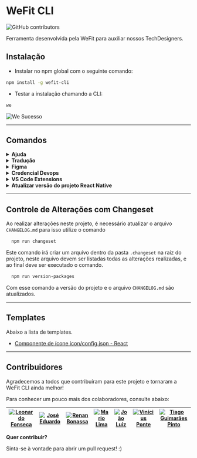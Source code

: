 # WeFit CLI

![GitHub contributors](https://img.shields.io/github/contributors/appswefit/wefit-cli)

Ferramenta desenvolvida pela WeFit para auxiliar nossos TechDesigners.

## Instalação

- Instalar no npm global com o seguinte comando:

```bash
npm install -g wefit-cli
```

- Testar a instalação chamando a CLI:

```bash
we
```

![We Sucesso](./images/we-success.png)

---

## Comandos

<details>
  <summary>
    <b>Ajuda</b>
  </summary>

  ### Ajuda

  Para verificar os possíveis comandos

  ```bash
  we -h
  ```

  ![Comando de ajuda, `we -h` executado](./images/help.png)
</details>

<details>
  <summary>
    <b>Tradução</b>
  </summary>

  ### Tradução

  Para rodar os comandos de tradução é preciso estar no mesmo nível da pasta locales

  - **translation-export**: Exporta os arquivos da pasta locales para xlsx
  - **translation-import**: Importa a planilha de tradução
</details>

<details>
  <summary>
    <b>Figma</b>
  </summary>

  ### Figma

  - **figma-generate**: Executa a exportação do DS e gera os arquivos no local da execução do comando:

  - /assets/icons/config.json

  ### Ao executar o comando abaixo você vai precisar inserir dois token prompt:

  ```bash
  we figma-generate # we fg
  ```

  - Token de usuário do Figma, que pode ser gerado aqui:
    ![We Sucesso](./images/user-config.png)
    ![We Sucesso](./images/generate-token.png)

  - ID do arquivo do Figma, você pode pegar na url logo após o *www.figma.com/design/*
    ![We FigmaUrl](./images/figma-url.png)

  ### Atualizando a lista de tipagem de nomes dos ícones

  Após executar a importação do figma e ter seu config.json atualizado é preciso seguir os seguintes passos:

  - Adicionar em seu `package.json` o script:

  ```
  "update:icon": "node caminho/para-o-arquivo/generateIconType.js"
  ```

  - Executar `npm run update:icon`

  Você encontra o script `generateIconType.js` e o componente React que renderiza ícones a partir do `icon/config.json` [aqui](./templates/Icon/)
</details>

<details>
  <summary>
    <b>Credencial Devops</b>
  </summary>

  ### Credencial Devops

  Para executar o comando de atualização de credencial, você pode estar em qualquer parte do sistema.

  - **set-git-credential**: Seta a nova credencial para o repositório

  ```bash
  we set-git-credential sua_nova_credencial # we sgc sua_nova_credencial
  ```

  A partir desse comando, será solicitado o _path_ do repositório que deverá ser atualizado e o que você quer fazer, executar o comando ou copiar para a área de transferência.

  ![Comando `we sgc` executado por completo](./images/set-git-credential.png)
</details>

<details>
  <summary>
    <b>VS Code Extensions</b>
  </summary>

  ### VS Code Extensions

  - **vscode-extensions**: Instala as extensões para VS Code recomendadas pela WeFit.

  ```bash
  we vscode-extensions # we ve
  ```

  ![Comando `we vscode-extensions`](./images/vscode-extensions.png)
</details>

<details>
  <summary>
    <b>Atualizar versão do projeto React Native</b>
  </summary>

  ### Atualizar versão do projeto React Native
  
  Este comando facilita a atualização da versão dos projetos react native nos ambientes nativos (Android e iOS) para mais informações sobre esse fluxo acesse a documentação em [link da doc](https://www.notion.so/WIP-Controle-de-vers-es-no-React-Native-19279887e7e54f99b468fbfb9aeb7ae3)

  ![Comando 'we rnbv' executado](./images/rn-bump-version.png)
</details>

---

## Controle de Alterações com Changeset

Ao realizar alterações neste projeto, é necessário atualizar o arquivo `CHANGELOG.md` para isso utilize o comando

```bash
  npm run changeset
```

Este comando irá criar um arquivo dentro da pasta `.changeset` na raiz do projeto, neste arquivo devem ser listadas todas as alterações realizadas, e ao final deve ser executado o comando.

```bash
  npm run version-packages
```

Com esse comando a versão do projeto e o arquivo `CHANGELOG.md` são atualizados.

---

## Templates

Abaixo a lista de templates.

- [Componente de ícone icon/config.json - React](./templates/Icon/)

---

## Contribuidores

Agradecemos a todos que contribuíram para este projeto e tornaram a WeFit CLI ainda melhor!

Para conhecer um pouco mais dos colaboradores, consulte abaixo:

| [<img loading="lazy" title="Leonardo Fonseca" alt="Leonardo Fonseca" src="https://github.com/fonseca-leonardo.png" width="80"/>](https://github.com/fonseca-leonardo) | [<img loading="lazy" title="José Eduardo" alt="José Eduardo" src="https://github.com/jerp86.png" width="80"/>](https://github.com/jerp86) | [<img loading="lazy" title="Renan Bonassa" alt="Renan Bonassa" src="https://github.com/Bonassa.png" width="80"/>](https://github.com/Bonassa) | [<img loading="lazy" title="Mario Lima" alt="Mario Lima" src="https://github.com/limaCoder.png" width="80"/>](https://github.com/limaCoder) | [<img loading="lazy" title="João Luiz" alt="João Luiz" src="https://github.com/flammajl.png" width="80"/>](https://github.com/flammajl) | [<img loading="lazy" title="Vinícius Ponte" alt="Vinícius Ponte" src="https://github.com/ViniciusPonte.png" width="80"/>](https://github.com/ViniciusPonte) | [<img loading="lazy" title="Tiago Guimarães Pinto" alt="Tiago Guimarães Pinto" src="https://github.com/TiagoGP-exe.png" width="80"/>](https://github.com/TiagoGP-exe) |
| --- | --- | --- | --- | --- | --- | --- |

**Quer contribuir?**

Sinta-se à vontade para abrir um pull request! :)
